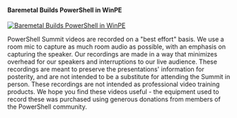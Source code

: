 ﻿#### Baremetal Builds PowerShell in WinPE

[![Baremetal Builds PowerShell in WinPE](https://i1.ytimg.com/vi/P5i3nesmAaU/hqdefault.jpg "Baremetal Builds PowerShell in WinPE")](https://www.youtube.com/watch?v=P5i3nesmAaU)

PowerShell Summit videos are recorded on a "best effort" basis. We use a room mic to capture as much room audio as possible, with an emphasis on capturing the speaker. Our recordings are made in a way that minimizes overhead for our speakers and interruptions to our live audience. These recordings are meant to preserve the presentations' information for posterity, and are not intended to be a substitute for attending the Summit in person. These recordings are not intended as professional video training products. We hope you find these videos useful - the equipment used to record these was purchased using generous donations from members of the PowerShell community.


